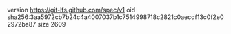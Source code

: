 version https://git-lfs.github.com/spec/v1
oid sha256:3aa5972cb7b24c4a4007037b1c7514998718c2821c0aecdf13c0f2e02972ba87
size 2609
